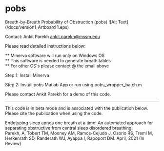 # pobs
Breath-by-Breath Probability of Obstruction (pobs)
![Alt Text](/docs/version1_Artboard 1.eps)

Contact: 
Ankit Parekh
ankit.parekh@mssm.edu

Please read detailed instructions below:

** Minerva software will run only on Windows OS  
** This software is needed to generate breath tables  
** For other OS's please contact @ the email above  

Step 1: Install Minerva

Step 2: Install pobs Matlab App or run using pobs_wrapper_batch.m

Please contact Ankit Parekh for a demo of this code.  

------------------------------
This code is in beta mode and is associated with the publication below. Please cite the publication when using the code. 

Endotyping sleep apnea one breath at a time: An automated approach for separating obstructive from central sleep disordered breathing.  
Parekh, A, Tobert TM, Mooney AM, Ramos-Cejudo J, Osorio RS, Treml M, Herkenrath SD, Randerath WJ, Ayappa I, Rapoport DM. April, 2021 (In Review)
